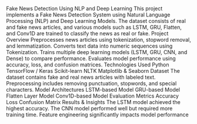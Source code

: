 Fake News Detection Using NLP and Deep Learning
This project implements a Fake News Detection System using Natural Language Processing (NLP) and Deep Learning Models. The dataset consists of real and fake news articles, and various models such as LSTM, GRU, Flatten, and Conv1D are trained to classify the news as real or fake.
Project Overview
Preprocesses news articles using tokenization, stopword removal, and lemmatization.
Converts text data into numeric sequences using Tokenization.
Trains multiple deep learning models (LSTM, GRU, CNN, and Dense) to compare performance.
Evaluates model performance using accuracy, loss, and confusion matrices.
Technologies Used
Python
TensorFlow / Keras
Scikit-learn
NLTK
Matplotlib & Seaborn
Dataset
The dataset contains fake and real news articles with labeled text.
Preprocessing includes removing punctuation, stopwords, and special characters.
Model Architectures
LSTM-based Model
GRU-based Model
Flatten Layer Model
Conv1D-based Model
Evaluation Metrics
Accuracy
Loss
Confusion Matrix
Results & Insights
The LSTM model achieved the highest accuracy.
The CNN model performed well but required more training time.
Feature engineering significantly impacts model performance

